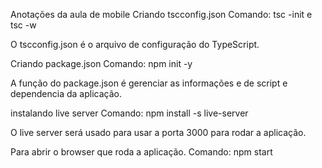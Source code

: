 Anotações da aula de mobile
Criando tscconfig.json
Comando: tsc -init e tsc -w 


O tscconfig.json é o arquivo de configuração do TypeScript.

Criando package.json
Comando: npm init -y

A função do package.json é gerenciar as informações e de script e dependencia da aplicação.

instalando live server
Comando: npm install -s live-server

O live server será usado para usar a porta 3000 para rodar a aplicação.

Para abrir o browser que roda a aplicação.
Comando: npm start